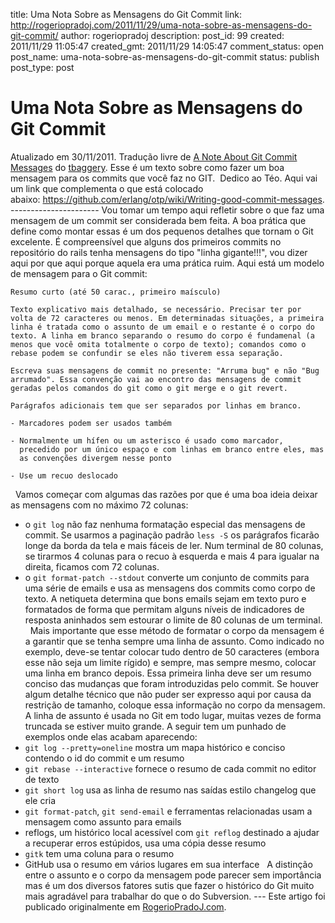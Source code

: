 title: Uma Nota Sobre as Mensagens do Git Commit
link: http://rogeriopradoj.com/2011/11/29/uma-nota-sobre-as-mensagens-do-git-commit/
author: rogeriopradoj
description: 
post_id: 99
created: 2011/11/29 11:05:47
created_gmt: 2011/11/29 14:05:47
comment_status: open
post_name: uma-nota-sobre-as-mensagens-do-git-commit
status: publish
post_type: post

# Uma Nota Sobre as Mensagens do Git Commit

Atualizado em 30/11/2011. Tradução livre de [A Note About Git Commit Messages](http://tbaggery.com/2008/04/19/a-note-about-git-commit-messages.html) do [tbaggery](http://tbaggery.com/). Esse é um texto sobre como fazer um boa mensagem para os commits que você faz no GIT.  Dedico ao Téo. Aqui vai um link que complementa o que está colocado abaixo: <https://github.com/erlang/otp/wiki/Writing-good-commit-messages>. \---------------------- Vou tomar um tempo aqui refletir sobre o que faz uma mensagem de um commit ser considerada bem feita. A boa prática que define como montar essas é um dos pequenos detalhes que tornam o Git excelente. É compreensível que alguns dos primeiros commits no repositório do rails tenha mensagens do tipo "linha gigante!!!", vou dizer aqui por que aqui porque aquela era uma prática ruim. Aqui está um modelo de mensagem para o Git commit: 
    
    
    Resumo curto (até 50 carac., primeiro maísculo)
    
    Texto explicativo mais detalhado, se necessário. Precisar ter por
    volta de 72 caracteres ou menos. Em determinadas situações, a primeira
    linha é tratada como o assunto de um email e o restante é o corpo do
    texto. A linha em branco separando o resumo do corpo é fundamenal (a
    menos que você omita totalmente o corpo de texto); comandos como o
    rebase podem se confundir se eles não tiverem essa separação.
    
    Escreva suas mensagens de commit no presente: "Arruma bug" e não "Bug
    arrumado". Essa convenção vai ao encontro das mensagens de commit
    geradas pelos comandos do git como o git merge e o git revert.
    
    Parágrafos adicionais tem que ser separados por linhas em branco.
    
    - Marcadores podem ser usados também
    
    - Normalmente um hífen ou um asterisco é usado como marcador,
      precedido por um único espaço e com linhas em branco entre eles, mas
      as convenções divergem nesse ponto
    
    - Use um recuo deslocado

  Vamos começar com algumas das razões por que é uma boa ideia deixar as mensagens com no máximo 72 colunas: 

  * o `git log` não faz nenhuma formatação especial das mensagens de commit. Se usarmos a paginação padrão `less -S` os parágrafos ficarão longe da borda da tela e mais fáceis de ler. Num terminal de 80 colunas, se tirarmos 4 colunas para o recuo à esquerda e mais 4 para igualar na direita, ficamos com 72 colunas.
  * o `git format-patch --stdout` converte um conjunto de commits para uma série de emails e usa as mensagens dos commits como corpo de texto. A netiqueta determina que bons emails sejam em texto puro e formatados de forma que permitam alguns níveis de indicadores de resposta aninhados sem estourar o limite de 80 colunas de um terminal.
  Mais importante que esse método de formatar o corpo da mensagem é a garantir que se tenha sempre uma linha de assunto. Como indicado no exemplo, deve-se tentar colocar tudo dentro de 50 caracteres (embora esse não seja um limite rígido) e sempre, mas sempre mesmo, colocar uma linha em branco depois. Essa primeira linha deve ser um resumo conciso das mudanças que foram introduzidas pelo commit. Se houver algum detalhe técnico que não puder ser expresso aqui por causa da restrição de tamanho, coloque essa informação no corpo da mensagem. A linha de assunto é usada no Git em todo lugar, muitas vezes de forma truncada se estiver muito grande. A seguir tem um punhado de exemplos onde elas acabam aparecendo: 
  * `git log --pretty=oneline` mostra um mapa histórico e conciso contendo o id do commit e um resumo
  * `git rebase --interactive` fornece o resumo de cada commit no editor de texto
  * `git short log` usa as linha de resumo nas saídas estilo changelog que ele cria
  * `git format-patch`, `git send-email` e ferramentas relacionadas usam a mensagem como assunto para emails
  * reflogs, um histórico local acessível com `git reflog` destinado a ajudar a recuperar erros estúpidos, usa uma cópia desse resumo
  * `gitk` tem uma coluna para o resumo
  * GitHub usa o resumo em vários lugares em sua interface
  A distinção entre o assunto e o corpo da mensagem pode parecer sem importância mas é um dos diversos fatores sutis que fazer o histórico do Git muito mais agradável para trabalhar do que o do Subversion. \--- Este artigo foi publicado originalmente em [RogerioPradoJ.com]().